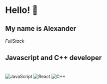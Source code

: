 # Hello! 👋
## My name is Alexander 
###### FullStack
## Javascript and C++ developer
#
###
![JavaScript](https://img.shields.io/badge/-JavaScript-black?style=for-the-badge&logo=JavaScript&logoColor=)
![React](https://img.shields.io/badge/-React-black?style=for-the-badge&logo=React&logoColor=)
![C++](https://img.shields.io/badge/-cplusplus-black?style=for-the-badge&logo=cplusplus&logoColor=)





